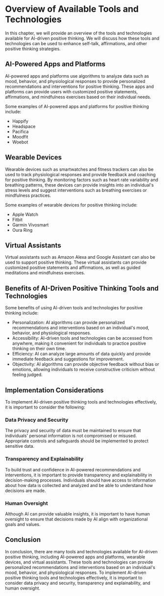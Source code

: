 Overview of Available Tools and Technologies
===============================================================================================================

In this chapter, we will provide an overview of the tools and technologies available for AI-driven positive thinking. We will discuss how these tools and technologies can be used to enhance self-talk, affirmations, and other positive thinking strategies.

AI-Powered Apps and Platforms
-----------------------------

AI-powered apps and platforms use algorithms to analyze data such as mood, behavior, and physiological responses to provide personalized recommendations and interventions for positive thinking. These apps and platforms can provide users with customized positive statements, affirmations, and mindfulness exercises based on their individual needs.

Some examples of AI-powered apps and platforms for positive thinking include:

* Happify
* Headspace
* Pacifica
* Moodfit
* Woebot

Wearable Devices
----------------

Wearable devices such as smartwatches and fitness trackers can also be used to track physiological responses and provide feedback and coaching for positive thinking. By monitoring factors such as heart rate variability and breathing patterns, these devices can provide insights into an individual's stress levels and suggest interventions such as breathing exercises or mindfulness practices.

Some examples of wearable devices for positive thinking include:

* Apple Watch
* Fitbit
* Garmin Vivosmart
* Oura Ring

Virtual Assistants
------------------

Virtual assistants such as Amazon Alexa and Google Assistant can also be used to support positive thinking. These virtual assistants can provide customized positive statements and affirmations, as well as guided meditations and mindfulness exercises.

Benefits of AI-Driven Positive Thinking Tools and Technologies
--------------------------------------------------------------

Some benefits of using AI-driven tools and technologies for positive thinking include:

* Personalization: AI algorithms can provide personalized recommendations and interventions based on an individual's mood, behavior, and physiological responses.
* Accessibility: AI-driven tools and technologies can be accessed from anywhere, making it convenient for individuals to practice positive thinking on their own time.
* Efficiency: AI can analyze large amounts of data quickly and provide immediate feedback and suggestions for improvement.
* Objectivity: AI algorithms can provide objective feedback without bias or emotions, allowing individuals to receive constructive criticism without feeling judged.

Implementation Considerations
-----------------------------

To implement AI-driven positive thinking tools and technologies effectively, it is important to consider the following:

### Data Privacy and Security

The privacy and security of data must be maintained to ensure that individuals' personal information is not compromised or misused. Appropriate controls and safeguards should be implemented to protect sensitive data.

### Transparency and Explainability

To build trust and confidence in AI-powered recommendations and interventions, it is important to provide transparency and explainability in decision-making processes. Individuals should have access to information about how data is collected and analyzed and be able to understand how decisions are made.

### Human Oversight

Although AI can provide valuable insights, it is important to have human oversight to ensure that decisions made by AI align with organizational goals and values.

Conclusion
----------

In conclusion, there are many tools and technologies available for AI-driven positive thinking, including AI-powered apps and platforms, wearable devices, and virtual assistants. These tools and technologies can provide personalized recommendations and interventions based on an individual's mood, behavior, and physiological responses. To implement AI-driven positive thinking tools and technologies effectively, it is important to consider data privacy and security, transparency and explainability, and human oversight.

